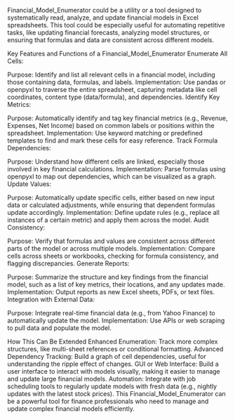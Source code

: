 Financial_Model_Enumerator could be a utility or a tool designed to systematically read, analyze, and update financial models in Excel spreadsheets. This tool could be especially useful for automating repetitive tasks, like updating financial forecasts, analyzing model structures, or ensuring that formulas and data are consistent across different models.

Key Features and Functions of a Financial_Model_Enumerator
Enumerate All Cells:

Purpose: Identify and list all relevant cells in a financial model, including those containing data, formulas, and labels.
Implementation: Use pandas or openpyxl to traverse the entire spreadsheet, capturing metadata like cell coordinates, content type (data/formula), and dependencies.
Identify Key Metrics:

Purpose: Automatically identify and tag key financial metrics (e.g., Revenue, Expenses, Net Income) based on common labels or positions within the spreadsheet.
Implementation: Use keyword matching or predefined templates to find and mark these cells for easy reference.
Track Formula Dependencies:

Purpose: Understand how different cells are linked, especially those involved in key financial calculations.
Implementation: Parse formulas using openpyxl to map out dependencies, which can be visualized as a graph.
Update Values:

Purpose: Automatically update specific cells, either based on new input data or calculated adjustments, while ensuring that dependent formulas update accordingly.
Implementation: Define update rules (e.g., replace all instances of a certain metric) and apply them across the model.
Audit Consistency:

Purpose: Verify that formulas and values are consistent across different parts of the model or across multiple models.
Implementation: Compare cells across sheets or workbooks, checking for formula consistency, and flagging discrepancies.
Generate Reports:

Purpose: Summarize the structure and key findings from the financial model, such as a list of key metrics, their locations, and any updates made.
Implementation: Output reports as new Excel sheets, PDFs, or text files.
Integration with External Data:

Purpose: Integrate real-time financial data (e.g., from Yahoo Finance) to automatically update the model.
Implementation: Use APIs or web scraping to pull data and populate the model.

How This Can Be Extended
Enhanced Enumeration: Track more complex structures, like multi-sheet references or conditional formatting.
Advanced Dependency Tracking: Build a graph of cell dependencies, useful for understanding the ripple effect of changes.
GUI or Web Interface: Build a user interface to interact with models visually, making it easier to manage and update large financial models.
Automation: Integrate with job scheduling tools to regularly update models with fresh data (e.g., nightly updates with the latest stock prices).
This Financial_Model_Enumerator can be a powerful tool for finance professionals who need to manage and update complex financial models efficiently.
